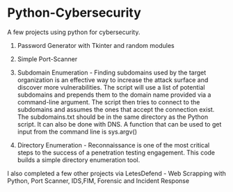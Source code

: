 # Python-Cybersecurity
A few projects using python for cybersecurity.

1. Password Generator with Tkinter and random modules
2. Simple Port-Scanner 
3. Subdomain Enumeration - Finding subdomains used by the target organization is an effective way to increase the attack surface and discover more vulnerabilities. The script will use a list of potential subdomains and prepends them to the domain name provided via a command-line argument. The script then tries to connect to the subdomains and assumes the ones that accept the connection exist. The subdomains.txt should be in the same directory as the Python script. It can also be done with DNS. A function that can be used to get input from the command line is sys.argv()

4. Directory Enumeration - Reconnaissance is one of the most critical steps to the success of a penetration testing engagement. This code builds a simple directory enumeration tool. 

I also completed a few other projects via LetesDefend - Web Scrapping with Python, Port Scanner, IDS,FIM, Forensic and Incident Response
